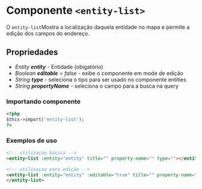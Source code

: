 # Componente `<entity-list>`
O `entity-list`Mostra a localização daquela entidade no mapa e permite a edição dos campos do endereço.
  
## Propriedades
- *Entity **entity*** - Entidade (obigatório)
- *Boolean **editable** = false* - exibe o componente em mode de edição
- *String **type*** - seleciona o tipo para ser usado no componente entities
- *String **propertyName*** - seleciona o campo para a busca na query
### Importando componente
```PHP
<?php 
$this->import('entity-list');
?>
```
### Exemplos de uso
```HTML
<!-- utilizaçao básica -->
<entity-list :entity="entity" title="" property-name="" type=""></entity-list>

<!-- utilizaçao para edição -->
<entity-list :entity="entity" :editable="true" title="" property-name="" type=""></entity-list>
</entity-list>






```

